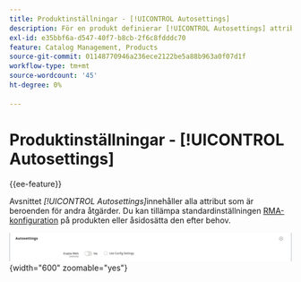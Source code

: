 ```yaml
---
title: Produktinställningar - [!UICONTROL Autosettings]
description: För en produkt definierar [!UICONTROL Autosettings] attributen som är beroenden för andra åtgärder.
exl-id: e35bbf6a-d547-40f7-b8cb-2f6c8fdddc70
feature: Catalog Management, Products
source-git-commit: 01148770946a236ece2122be5a88b963a0f07d1f
workflow-type: tm+mt
source-wordcount: '45'
ht-degree: 0%

---
```


# Produktinställningar - [!UICONTROL Autosettings]

{{ee-feature}}

Avsnittet _[!UICONTROL Autosettings]_&#x200B;innehåller alla attribut som är beroenden för andra åtgärder. Du kan tillämpa standardinställningen [RMA-konfiguration](../stores-purchase/rma-configure.md) på produkten eller åsidosätta den efter behov.

![Automatiska inställningar](./assets/product-autosettings.png){width="600" zoomable="yes"}
